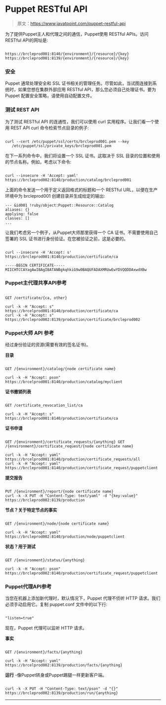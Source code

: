 # Puppet RESTful API

> 原文：<https://www.javatpoint.com/puppet-restful-api>

为了提供Puppet主人和代理之间的通信，Puppet使用 RESTful APIs。访问 RESTful API的网址是:

```

https://brcleprod001:8140/{environment}/{resource}/{key} 
https://brcleprod001:8139/{environment}/{resource}/{key}

```

### 安全

Puppet 通常处理安全和 SSL 证书相关的管理任务。尽管如此，当试图连接到系统时，如果您想在集群外部应用 RESTful API，那么您必须自己处理证书。要为 Puppet 配置安全策略，请使用自动配置文件。

### 测试 REST API

为了测试 RESTful API 的连通性，我们可以使用 curl 实用程序。让我们看一个使用 REST API curl 命令检索节点目录的例子:

```

curl --cert /etc/puppet/ssl/certs/brcleprod001.pem --key 
   /etc/puppet/ssl/private_keys/brcleprod001.pem

```

在下一系列命令中，我们将设置一个 SSL 证书。这取决于 SSL 目录的位置和使用的节点名称。例如，考虑以下命令:

```

curl --insecure -H 'Accept: yaml' 
https://brcleprod002:8140/production/catalog/brcleprod001

```

上面的命令发送一个用于定义返回格式的标题和一个 RESTful URL，以便在生产环境中为 brcleprod001 创建目录并生成给定的输出:

```
--- &id001 !ruby/object:Puppet::Resource::Catalog 
aliases: {} 
applying: false 
classes: [] 
...

```

让我们考虑另一个例子，从Puppet大师那里获得一个 CA 证书。不需要使用自己签署的 SSL 证书进行身份验证。在您被验证之前，这是必要的。

```

curl --insecure -H 'Accept: s' https://brcleprod001:8140/production/certificate/ca

-----BEGIN CERTIFICATE-----
MIICHTCCAYagAwIBAgIBATANBgkqhkiG9w0BAQUFADAXMRUwEwYDVQQDDAxwdXBw

```

### Puppet主代理共享API参考

```

GET /certificate/{ca, other}  

curl -k -H "Accept: s" https://brcelprod001:8140/production/certificate/ca 
curl -k -H "Accept: s" https://brcleprod002:8139/production/certificate/brcleprod002 

```

### Puppet大师 API 参考

经过身份验证的资源(需要有效的签名证书)。

**目录**

```

GET /{environment}/catalog/{node certificate name} 

curl -k -H "Accept: pson" https://brcelprod001:8140/production/catalog/myclient

```

**证书撤销列表**

```

GET /certificate_revocation_list/ca 

curl -k -H "Accept: s" https://brcleprod001:8140/production/certificate/ca 

```

**证书申请**

```

GET /{environment}/certificate_requests/{anything} GET 
/{environment}/certificate_request/{node certificate name}  

curl -k -H "Accept: yaml" https://brcelprod001:8140/production/certificate_requests/all 
curl -k -H "Accept: yaml" https://brcleprod001:8140/production/certificate_request/puppetclient 

```

**提交报告**

```

PUT /{environment}/report/{node certificate name}  
curl -k -X PUT -H "Content-Type: text/yaml" -d "{key:value}" https://brcleprod002:8139/production

```

**节点？关于特定节点的事实**

```

GET /{environment}/node/{node certificate name}  

curl -k -H "Accept: yaml" https://brcleprod002:8140/production/node/puppetclient

```

**状态？用于测试**

```

GET /{environment}/status/{anything}  

curl -k -H "Accept: pson" https://brcleprod002:8140/production/certificate_request/puppetclient

```

### Puppet代理API参考

当您在机器上添加新代理时，默认情况下，Puppet 代理不侦听 HTTP 请求。我们必须手动启用它。复制 puppet.conf 文件中的以下行:

```

"listen=true"  

```

现在，Puppet 代理可以监听 HTTP 请求。

**事实**

```

GET /{environment}/facts/{anything}  

curl -k -H "Accept: yaml" https://brcelprod002:8139/production/facts/{anything}

```

**运行** -像Puppet转身或Puppet踢腿一样更新客户端。

```

curl -k -X PUT -H "Content-Type: text/pson" -d "{}" 
https://brcleprod002:8139/production/run/{anything}

```

* * *